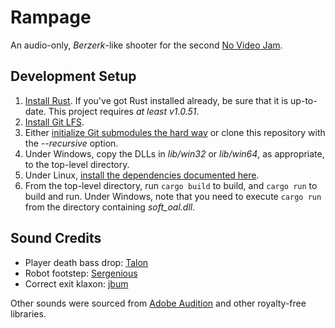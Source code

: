 # Rampage

An audio-only, _Berzerk_-like shooter for the second [No Video Jam](https://itch.io/jam/no-video-jam-2).

## Development Setup

1. [Install Rust](https://rustup.rs). If you've got Rust installed already, be sure that it is up-to-date. This project requires _at least v1.0.51_.
2. [Install Git LFS](https://git-lfs.github.com/).
3. Either [initialize Git submodules the hard way](https://git-scm.com/book/en/v2/Git-Tools-Submodules) or clone this repository with the _--recursive_ option.
4. Under Windows, copy the DLLs in _lib/win32_ or _lib/win64_, as appropriate, to the top-level directory.
5. Under Linux, [install the dependencies documented here](https://github.com/bevyengine/bevy/blob/main/docs/linux_dependencies.md).
6. From the top-level directory, run `cargo build` to build, and `cargo run` to build and run. Under Windows, note that you need to execute `cargo run` from the directory containing _soft_oal.dll_.

## Sound Credits

* Player death bass drop: [Talon](https://www.iamtalon.me)
* Robot footstep: [Sergenious](https://freesound.org/people/Sergenious/sounds/55846/)
* Correct exit klaxon: [jbum](https://freesound.org/people/jbum/sounds/32088/)

Other sounds were sourced from [Adobe Audition](https://www.adobe.com/products/audition/offers/AdobeAuditionDLCSFX.html) and other royalty-free libraries.